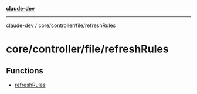 [**claude-dev**](../../../../README.md)

***

[claude-dev](../../../../README.md) / core/controller/file/refreshRules

# core/controller/file/refreshRules

## Functions

- [refreshRules](functions/refreshRules.md)
